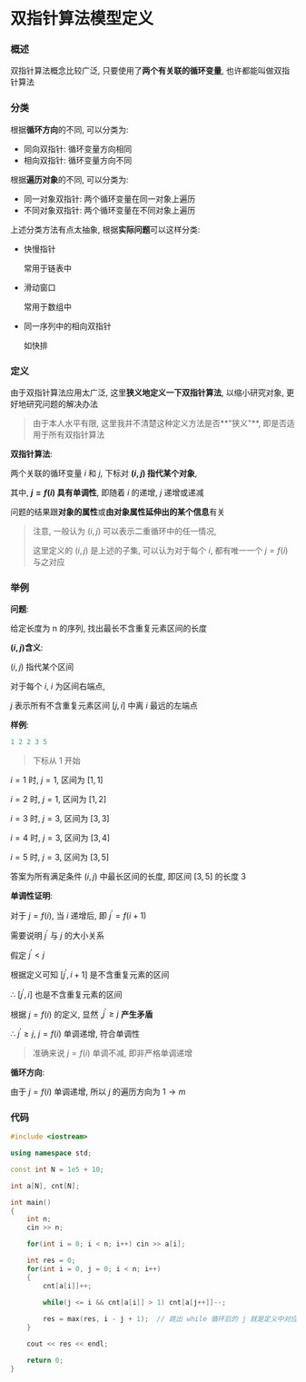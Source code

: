 # 双指针算法模型定义

### 概述

双指针算法概念比较广泛, 只要使用了**两个有关联的循环变量**, 也许都能叫做双指针算法

### 分类

根据**循环方向**的不同, 可以分类为:

* 同向双指针: 循环变量方向相同
* 相向双指针: 循环变量方向不同

根据**遍历对象**的不同, 可以分类为:

* 同一对象双指针: 两个循环变量在同一对象上遍历
* 不同对象双指针: 两个循环变量在不同对象上遍历

上述分类方法有点太抽象, 根据**实际问题**可以这样分类:

* 快慢指针

  常用于链表中

* 滑动窗口

  常用于数组中

* 同一序列中的相向双指针

  如快排

### 定义

由于双指针算法应用太广泛, 这里**狭义地定义一下双指针算法**, 以缩小研究对象, 更好地研究问题的解决办法

> 由于本人水平有限, 这里我并不清楚这种定义方法是否**"狭义"**, 即是否适用于所有双指针算法

**双指针算法**: 

两个关联的循环变量 $i$ 和 $j$, 下标对 **$(i,j)$ 指代某个对象**, 

其中, **$j = f(i)$ 具有单调性**, 即随着 $i$ 的递增, $j$ 递增或递减

问题的结果跟**对象的属性**或**由对象属性延伸出的某个信息**有关

> 注意, 一般认为 $(i,j)$ 可以表示二重循环中的任一情况, 
>
> 这里定义的 $(i,j)$ 是上述的子集, 可以认为对于每个 $i$, 都有唯一一个 $j = f(i)$ 与之对应  

### 举例

**问题**: 

给定长度为 n 的序列, 找出最长不含重复元素区间的长度

**$(i,j)$含义**:

$(i,j)$ 指代某个区间

对于每个 $i$,  $i$ 为区间右端点,

$j$ 表示所有不含重复元素区间 $[j,i]$ 中离 $i$ 最远的左端点

**样例**:

```C++
1 2 2 3 5
```

> 下标从 1 开始

$i = 1$ 时, $j = 1$, 区间为 $[1,1]$

$i = 2$ 时, $j = 1$, 区间为 $[1,2]$

$i = 3$ 时, $j = 3$, 区间为 $[3,3]$

$i = 4$ 时, $j = 3$, 区间为 $[3,4]$

$i = 5$ 时, $j = 3$, 区间为 $[3,5]$

答案为所有满足条件 $(i,j)$ 中最长区间的长度, 即区间 $[3,5]$ 的长度 3

**单调性证明**:

对于 $j = f(i)$, 当 $i$ 递增后, 即 $j^{\prime} = f(i + 1)$

需要说明 $j^{\prime}$ 与 $j$ 的大小关系

假定 $j^{\prime} < j$

根据定义可知 $[j^{\prime},i+1]$ 是不含重复元素的区间

$\therefore$  $[j^{\prime},i]$ 也是不含重复元素的区间

根据 $j = f(i)$ 的定义, 显然 ,$j^{\prime} \geq j$ **产生矛盾**

$\therefore$  $j^{\prime} \geq j$, $j = f(i)$ 单调递增, 符合单调性

> 准确来说 $j = f(i)$ 单调不减, 即非严格单调递增

**循环方向**:

由于 $j = f(i)$ 单调递增, 所以 $j$ 的遍历方向为 $1\rightarrow m$

### 代码

```C++
#include <iostream>

using namespace std;

const int N = 1e5 + 10;

int a[N], cnt[N];

int main()
{
    int n;
    cin >> n;

    for(int i = 0; i < n; i++) cin >> a[i];

    int res = 0;
    for(int i = 0, j = 0; i < n; i++)
    {
        cnt[a[i]]++;

        while(j <= i && cnt[a[i]] > 1) cnt[a[j++]]--;
		
        res = max(res, i - j + 1);	// 跳出 while 循环后的 j 就是定义中对应 i 的那个 j, 可以用来筛选最终结果
    }

    cout << res << endl;

    return 0;
}
```

